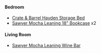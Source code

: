 #### Bedroom

- [Crate & Barrel Hayden Storage Bed](http://www.crateandbarrel.com/hayden-storage-bed/f66426)
- [Sawyer Mocha Leaning 18" Bookcase](http://www.crateandbarrel.com/sawyer-mocha-leaning-18-bookcase/s206827) x2

#### Living Room

- [Sawyer Mocha Leaning Wine Bar](http://www.crateandbarrel.com/sawyer-mocha-leaning-wine-bar/s253549)
